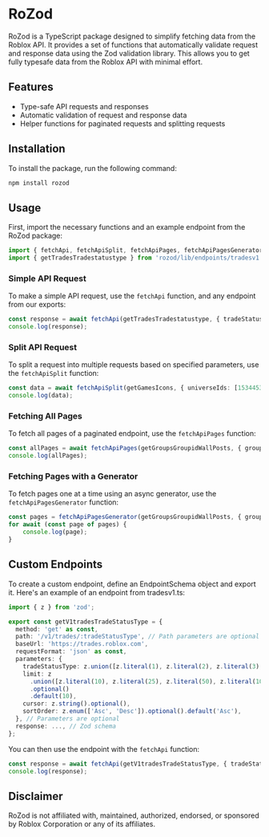 # RoZod

RoZod is a TypeScript package designed to simplify fetching data from the Roblox API. It provides a set of functions that automatically validate request and response data using the Zod validation library. This allows you to get fully typesafe data from the Roblox API with minimal effort.

## Features

- Type-safe API requests and responses
- Automatic validation of request and response data
- Helper functions for paginated requests and splitting requests

## Installation

To install the package, run the following command:

```bash
npm install rozod
```

## Usage
First, import the necessary functions and an example endpoint from the RoZod package:

```ts
import { fetchApi, fetchApiSplit, fetchApiPages, fetchApiPagesGenerator } from 'rozod';
import { getTradesTradestatustype } from 'rozod/lib/endpoints/tradesv1';
```

### Simple API Request

To make a simple API request, use the `fetchApi` function, and any endpoint from our exports:

```ts
const response = await fetchApi(getTradesTradestatustype, { tradeStatusType: 1 });
console.log(response);
```

### Split API Request
To split a request into multiple requests based on specified parameters, use the `fetchApiSplit` function:

```ts
const data = await fetchApiSplit(getGamesIcons, { universeIds: [1534453623, 65241, ...] }, { universeIds: 100 });
console.log(data);
```

### Fetching All Pages
To fetch all pages of a paginated endpoint, use the `fetchApiPages` function:

```ts
const allPages = await fetchApiPages(getGroupsGroupidWallPosts, { groupId: 11479637 });
console.log(allPages);
```
### Fetching Pages with a Generator
To fetch pages one at a time using an async generator, use the `fetchApiPagesGenerator` function:

```ts
const pages = fetchApiPagesGenerator(getGroupsGroupidWallPosts, { groupId: 11479637 });
for await (const page of pages) {
    console.log(page);
}
```

## Custom Endpoints
To create a custom endpoint, define an EndpointSchema object and export it. Here's an example of an endpoint from tradesv1.ts:
```ts
import { z } from 'zod';

export const getV1tradesTradeStatusType = {
  method: 'get' as const,
  path: '/v1/trades/:tradeStatusType', // Path parameters are optional
  baseUrl: 'https://trades.roblox.com',
  requestFormat: 'json' as const,
  parameters: {
    tradeStatusType: z.union([z.literal(1), z.literal(2), z.literal(3), z.literal(4)]),
    limit: z
      .union([z.literal(10), z.literal(25), z.literal(50), z.literal(100)])
      .optional()
      .default(10),
    cursor: z.string().optional(),
    sortOrder: z.enum(['Asc', 'Desc']).optional().default('Asc'),
  }, // Parameters are optional
  response: ..., // Zod schema
};
```
You can then use the endpoint with the `fetchApi` function:
```ts
const response = await fetchApi(getV1tradesTradeStatusType, { tradeStatusType: 1 });
console.log(response);
```

## Disclaimer
RoZod is not affiliated with, maintained, authorized, endorsed, or sponsored by Roblox Corporation or any of its affiliates.
